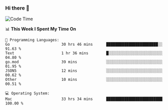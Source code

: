 ### Hi there 👋

<!--
**CrazyCollin/crazycollin** is a ✨ _special_ ✨ repository because its `README.md` (this file) appears on your GitHub profile.

Here are some ideas to get you started:

- 🔭 I’m currently working on ...
- 🌱 I’m currently learning ...
- 👯 I’m looking to collaborate on ...
- 🤔 I’m looking for help with ...
- 💬 Ask me about ...
- 📫 How to reach me: ...
- 😄 Pronouns: ...
- ⚡ Fun fact: ...
-->

<!--START_SECTION:waka-->
![Code Time](http://img.shields.io/badge/Code%20Time-5%2C596%20hrs%2057%20mins-blue)

📊 **This Week I Spent My Time On** 

```text
💬 Programming Languages: 
Go                       30 hrs 46 mins      ███████████████████████░░   91.63 % 
Text                     1 hr 36 mins        █░░░░░░░░░░░░░░░░░░░░░░░░   04.80 % 
go.mod                   39 mins             ░░░░░░░░░░░░░░░░░░░░░░░░░   01.95 % 
JSON5                    12 mins             ░░░░░░░░░░░░░░░░░░░░░░░░░   00.62 % 
Other                    10 mins             ░░░░░░░░░░░░░░░░░░░░░░░░░   00.51 % 

💻 Operating System: 
Mac                      33 hrs 34 mins      █████████████████████████   100.00 % 
```


<!--END_SECTION:waka-->
